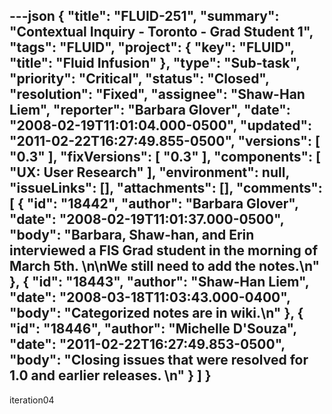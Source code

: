 ---json
{
  "title": "FLUID-251",
  "summary": "Contextual Inquiry - Toronto - Grad Student 1",
  "tags": "FLUID",
  "project": {
    "key": "FLUID",
    "title": "Fluid Infusion"
  },
  "type": "Sub-task",
  "priority": "Critical",
  "status": "Closed",
  "resolution": "Fixed",
  "assignee": "Shaw-Han Liem",
  "reporter": "Barbara Glover",
  "date": "2008-02-19T11:01:04.000-0500",
  "updated": "2011-02-22T16:27:49.855-0500",
  "versions": [
    "0.3"
  ],
  "fixVersions": [
    "0.3"
  ],
  "components": [
    "UX: User Research"
  ],
  "environment": null,
  "issueLinks": [],
  "attachments": [],
  "comments": [
    {
      "id": "18442",
      "author": "Barbara Glover",
      "date": "2008-02-19T11:01:37.000-0500",
      "body": "Barbara, Shaw-han, and Erin interviewed a FIS Grad student in the morning of March 5th.&#x20;\n\nWe still need to add the notes.\n"
    },
    {
      "id": "18443",
      "author": "Shaw-Han Liem",
      "date": "2008-03-18T11:03:43.000-0400",
      "body": "Categorized notes are in wiki.\n"
    },
    {
      "id": "18446",
      "author": "Michelle D'Souza",
      "date": "2011-02-22T16:27:49.853-0500",
      "body": "Closing issues that were resolved for 1.0 and earlier releases.&#x20;\n"
    }
  ]
}
---
iteration04

        